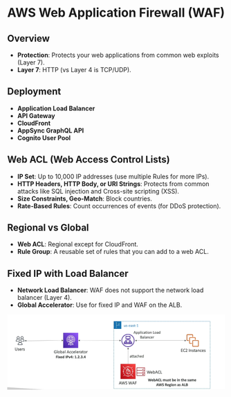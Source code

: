# AWS Web Application Firewall (WAF)

## Overview

- **Protection**: Protects your web applications from common web exploits (Layer 7).
- **Layer 7**: HTTP (vs Layer 4 is TCP/UDP).

## Deployment

- **Application Load Balancer**
- **API Gateway**
- **CloudFront**
- **AppSync GraphQL API**
- **Cognito User Pool**

## Web ACL (Web Access Control Lists)

- **IP Set**: Up to 10,000 IP addresses (use multiple Rules for more IPs).
- **HTTP Headers, HTTP Body, or URI Strings**: Protects from common attacks like SQL injection and Cross-site scripting (XSS).
- **Size Constraints, Geo-Match**: Block countries.
- **Rate-Based Rules**: Count occurrences of events (for DDoS protection).

## Regional vs Global

- **Web ACL**: Regional except for CloudFront.
- **Rule Group**: A reusable set of rules that you can add to a web ACL.

## Fixed IP with Load Balancer

- **Network Load Balancer**: WAF does not support the network load balancer (Layer 4).
- **Global Accelerator**: Use for fixed IP and WAF on the ALB.

![WAF Overview](../z_resources/images/waf/waf-overview.png)